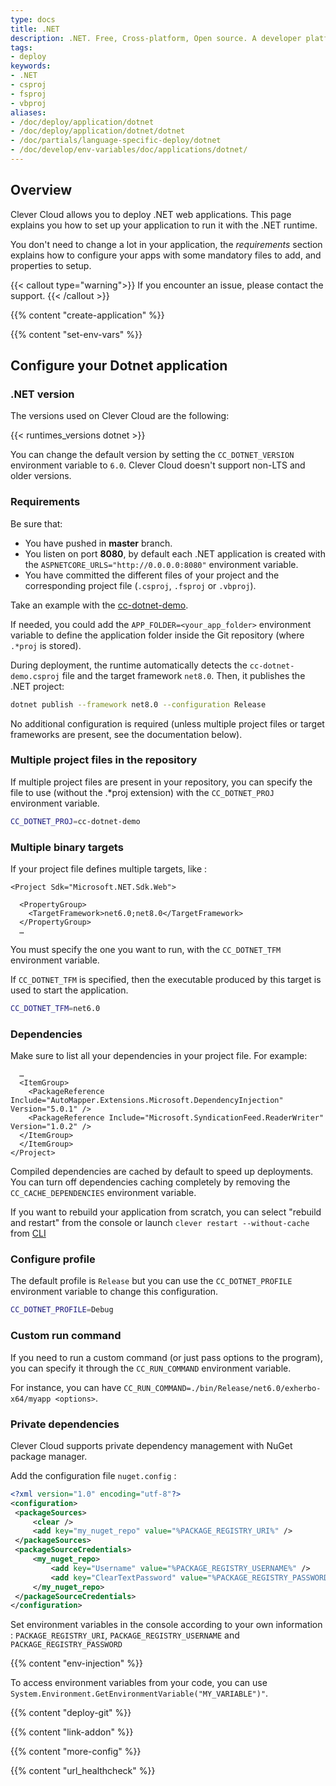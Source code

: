```yaml
---
type: docs
title: .NET
description: .NET. Free, Cross-platform, Open source. A developer platform for building all your apps
tags:
- deploy
keywords:
- .NET
- csproj
- fsproj
- vbproj
aliases:
- /doc/deploy/application/dotnet
- /doc/deploy/application/dotnet/dotnet
- /doc/partials/language-specific-deploy/dotnet
- /doc/develop/env-variables/doc/applications/dotnet/
---
```


## Overview

Clever Cloud allows you to deploy .NET web applications. This page explains you how to set up your application to run it with the .NET runtime.

You don't need to change a lot in your application, the *requirements* section explains how to configure your apps with some mandatory files to add, and properties to setup.

{{< callout type="warning">}}
  If you encounter an issue, please contact the support.
{{< /callout >}}

{{% content "create-application" %}}

{{% content "set-env-vars" %}}

## Configure your Dotnet application

### .NET version

The versions used on Clever Cloud are the following:

{{< runtimes_versions dotnet >}}

You can change the default version by setting the `CC_DOTNET_VERSION` environment variable to `6.0`. Clever Cloud doesn't support non-LTS and older versions.

### Requirements

Be sure that:

* You have pushed in **master** branch.
* You listen on port **8080**, by default each .NET application is created with the `ASPNETCORE_URLS="http://0.0.0.0:8080"` environment variable.
* You have committed the different files of your project and the corresponding project file (`.csproj`, `.fsproj` or `.vbproj`).

Take an example with the [cc-dotnet-demo](https://github.com/CleverCloud/cc-dotnet-demo).

If needed, you could add the `APP_FOLDER=<your_app_folder>` environment variable to define the application folder inside the Git repository (where `.*proj` is stored).

During deployment, the runtime automatically detects the `cc-dotnet-demo.csproj` file and the target framework `net8.0`. Then, it publishes the .NET project:

```bash
dotnet publish --framework net8.0 --configuration Release
```

No additional configuration is required (unless multiple project files or target frameworks are present, see the documentation below).

### Multiple project files in the repository

If multiple project files are present in your repository, you can specify the file to use (without the .*proj extension) with the `CC_DOTNET_PROJ` environment variable.

```bash
CC_DOTNET_PROJ=cc-dotnet-demo
```

### Multiple binary targets

If your project file defines multiple targets, like :

```xml{linenos=table}
<Project Sdk="Microsoft.NET.Sdk.Web">

  <PropertyGroup>
    <TargetFramework>net6.0;net8.0</TargetFramework>
  </PropertyGroup>
  …
```

You must specify the one you want to run, with the `CC_DOTNET_TFM` environment variable.

If `CC_DOTNET_TFM` is specified, then the executable produced by this target is used to start the application.

```bash
CC_DOTNET_TFM=net6.0
```

### Dependencies

Make sure to list all your dependencies in your project file. For example:

```xml{linenos=table}
  …
  <ItemGroup>
    <PackageReference Include="AutoMapper.Extensions.Microsoft.DependencyInjection" Version="5.0.1" />
    <PackageReference Include="Microsoft.SyndicationFeed.ReaderWriter" Version="1.0.2" />
  </ItemGroup>
  </ItemGroup>
</Project>
```

Compiled dependencies are cached by default to speed up deployments. You can turn off dependencies caching completely by removing the `CC_CACHE_DEPENDENCIES` environment variable.

If you want to rebuild your application from scratch, you can select "rebuild and restart" from the console or launch `clever restart --without-cache` from [CLI](https://github.com/CleverCloud/clever-tools)

### Configure profile

The default profile is `Release` but you can use the `CC_DOTNET_PROFILE` environment variable to change this configuration.

```bash
CC_DOTNET_PROFILE=Debug
```

### Custom run command

If you need to run a custom command (or just pass options to the program), you can specify it through the `CC_RUN_COMMAND` environment variable.

For instance, you can have `CC_RUN_COMMAND=./bin/Release/net6.0/exherbo-x64/myapp <options>`.

### Private dependencies

Clever Cloud supports private dependency management with NuGet package manager.

Add the configuration file `nuget.config` :

```xml
<?xml version="1.0" encoding="utf-8"?>
<configuration>
 <packageSources>
     <clear />
     <add key="my_nuget_repo" value="%PACKAGE_REGISTRY_URI%" />
 </packageSources>
 <packageSourceCredentials>
     <my_nuget_repo>
         <add key="Username" value="%PACKAGE_REGISTRY_USERNAME%" />
         <add key="ClearTextPassword" value="%PACKAGE_REGISTRY_PASSWORD%" />
     </my_nuget_repo>
 </packageSourceCredentials>
</configuration>
```

Set environment variables in the console according to your own information : `PACKAGE_REGISTRY_URI`, `PACKAGE_REGISTRY_USERNAME` and `PACKAGE_REGISTRY_PASSWORD`

{{% content "env-injection" %}}

To access environment variables from your code, you can use `System.Environment.GetEnvironmentVariable("MY_VARIABLE")"`.

{{% content "deploy-git" %}}

{{% content "link-addon" %}}

{{% content "more-config" %}}

{{% content "url_healthcheck" %}}
